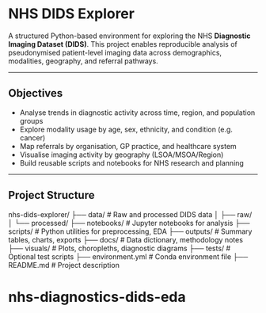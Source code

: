 #  NHS DIDS Explorer

A structured Python-based environment for exploring the NHS **Diagnostic Imaging Dataset (DIDS)**. This project enables reproducible analysis of pseudonymised patient-level imaging data across demographics, modalities, geography, and referral pathways.

---

##  Objectives

- Analyse trends in diagnostic activity across time, region, and population groups
- Explore modality usage by age, sex, ethnicity, and condition (e.g. cancer)
- Map referrals by organisation, GP practice, and healthcare system
- Visualise imaging activity by geography (LSOA/MSOA/Region)
- Build reusable scripts and notebooks for NHS research and planning

---

##  Project Structure
nhs-dids-explorer/
├── data/ # Raw and processed DIDS data
│ ├── raw/
│ └── processed/
├── notebooks/ # Jupyter notebooks for analysis
├── scripts/ # Python utilities for preprocessing, EDA
├── outputs/ # Summary tables, charts, exports
├── docs/ # Data dictionary, methodology notes
├── visuals/ # Plots, choropleths, diagnostic diagrams
├── tests/ # Optional test scripts
├── environment.yml # Conda environment file
├── README.md # Project description


# nhs-diagnostics-dids-eda

